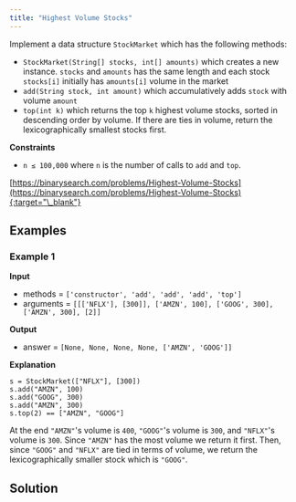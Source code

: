 ```yaml
---
title: "Highest Volume Stocks"
---
```


Implement a data structure `StockMarket` which has the following methods:

- `StockMarket(String[] stocks, int[] amounts)` which creates a new instance. `stocks` and `amounts` has the same length and each stock `stocks[i]` initially has `amounts[i]` volume in the market
- `add(String stock, int amount)` which accumulatively adds `stock` with volume `amount`
- `top(int k)` which returns the top `k` highest volume stocks, sorted in descending order by volume. If there are ties in volume, return the lexicographically smallest stocks first.

**Constraints**

- `n ≤ 100,000` where `n` is the number of calls to `add` and `top`.

[https://binarysearch.com/problems/Highest-Volume-Stocks](https://binarysearch.com/problems/Highest-Volume-Stocks){:target="\_blank"}

## Examples

### Example 1

**Input**

- methods = `['constructor', 'add', 'add', 'add', 'top']`
- arguments = `[[['NFLX'], [300]], ['AMZN', 100], ['GOOG', 300], ['AMZN', 300], [2]]`

**Output**

- answer = `[None, None, None, None, ['AMZN', 'GOOG']]`

**Explanation**

```
s = StockMarket(["NFLX"], [300])
s.add("AMZN", 100)
s.add("GOOG", 300)
s.add("AMZN", 300)
s.top(2) == ["AMZN", "GOOG"]
```

At the end `"AMZN"`'s volume is `400`, `"GOOG"`'s volume is `300`, and `"NFLX"`'s volume is `300`. Since `"AMZN"` has the most volume we return it first. Then, since `"GOOG"` and `"NFLX"` are tied in terms of volume, we return the lexicographically smaller stock which is `"GOOG"`.

## Solution

<script src="https://gist.github.com/yaeba/16da7be5123724fcf6eccc25581cef5a.js?file=Highest-Volume-Stocks.cpp"></script>
